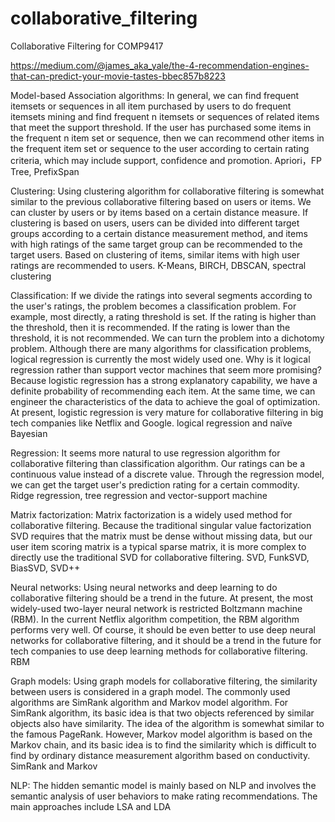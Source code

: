 # collaborative_filtering
Collaborative Filtering for COMP9417 

https://medium.com/@james_aka_yale/the-4-recommendation-engines-that-can-predict-your-movie-tastes-bbec857b8223


Model-based
Association algorithms: 
In general, we can find frequent itemsets or sequences in all item purchased by users to do frequent itemsets mining and find frequent n itemsets or sequences of related items that meet the support threshold. If the user has purchased some items in the frequent n item set or sequence, then we can recommend other items in the frequent item set or sequence to the user according to certain rating criteria, which may include support, confidence and promotion.
Apriori，FP Tree, PrefixSpan

Clustering:
Using clustering algorithm for collaborative filtering is somewhat similar to the previous collaborative filtering based on users or items. We can cluster by users or by items based on a certain distance measure. If clustering is based on users, users can be divided into different target groups according to a certain distance measurement method, and items with high ratings of the same target group can be recommended to the target users. Based on clustering of items, similar items with high user ratings are recommended to users.
K-Means, BIRCH, DBSCAN, spectral clustering

Classification:
If we divide the ratings into several segments according to the user's ratings, the problem becomes a classification problem. For example, most directly, a rating threshold is set. If the rating is higher than the threshold, then it is recommended. If the rating is lower than the threshold, it is not recommended. We can turn the problem into a dichotomy problem. Although there are many algorithms for classification problems, logical regression is currently the most widely used one. Why is it logical regression rather than support vector machines that seem more promising? Because logistic regression has a strong explanatory capability, we have a definite probability of recommending each item. At the same time, we can engineer the characteristics of the data to achieve the goal of optimization. At present, logistic regression is very mature for collaborative filtering in big tech companies like Netflix and Google.
logical regression and naïve Bayesian

Regression:
It seems more natural to use regression algorithm for collaborative filtering than classification algorithm. Our ratings can be a continuous value instead of a discrete value. Through the regression model, we can get the target user's prediction rating for a certain commodity.
Ridge regression, tree regression and vector-support machine

Matrix factorization:
Matrix factorization is a widely used method for collaborative filtering. Because the traditional singular value factorization SVD requires that the matrix must be dense without missing data, but our user item scoring matrix is a typical sparse matrix, it is more complex to directly use the traditional SVD for collaborative filtering.
SVD, FunkSVD, BiasSVD, SVD++

Neural networks:
Using neural networks and deep learning to do collaborative filtering should be a trend in the future. At present, the most widely-used two-layer neural network is restricted Boltzmann machine (RBM). In the current Netflix algorithm competition, the RBM algorithm performs very well. Of course, it should be even better to use deep neural networks for collaborative filtering, and it should be a trend in the future for tech companies to use deep learning methods for collaborative filtering.
RBM

Graph models:
Using graph models for collaborative filtering, the similarity between users is considered in a graph model. The commonly used algorithms are SimRank algorithm and Markov model algorithm. For SimRank algorithm, its basic idea is that two objects referenced by similar objects also have similarity. The idea of the algorithm is somewhat similar to the famous PageRank. However, Markov model algorithm is based on the Markov chain, and its basic idea is to find the similarity which is difficult to find by ordinary distance measurement algorithm based on conductivity.
SimRank and Markov

NLP:
The hidden semantic model is mainly based on NLP and involves the semantic analysis of user behaviors to make rating recommendations. The main approaches include LSA and LDA


